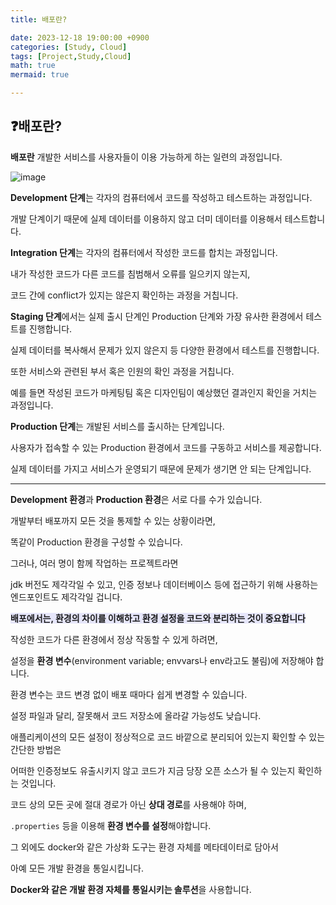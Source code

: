 ```yaml
---
title: 배포란?

date: 2023-12-18 19:00:00 +0900
categories: [Study, Cloud]
tags: [Project,Study,Cloud]
math: true
mermaid: true

---
```


## **❓배포란?**


**배포란**  개발한 서비스를 사용자들이 이용 가능하게 하는 일련의 과정입니다.

![image](https://github.com/ararp1006/Algorithm/assets/130068083/964fb9cf-968f-48ad-98c4-003048e6cbce)


**Development 단계**는 각자의 컴퓨터에서 코드를 작성하고 테스트하는 과정입니다.

개발 단계이기 때문에 실제 데이터를 이용하지 않고 더미 데이터를 이용해서 테스트합니다.

**Integration 단계**는 각자의 컴퓨터에서 작성한 코드를 합치는 과정입니다.

내가 작성한 코드가 다른 코드를 침범해서 오류를 일으키지 않는지, 

코드 간에 conflict가 있지는 않은지 확인하는 과정을 거칩니다.

**Staging 단계**에서는 실제 출시 단계인 Production 단계와 가장 유사한 환경에서 테스트를 진행합니다.

실제 데이터를 복사해서 문제가 있지 않은지 등 다양한 환경에서 테스트를 진행합니다.

또한 서비스와 관련된 부서 혹은 인원의 확인 과정을 거칩니다. 

예를 들면 작성된 코드가 마케팅팀 혹은 디자인팀이 예상했던 결과인지 확인을 거치는 과정입니다.

**Production 단계**는 개발된 서비스를 출시하는 단계입니다.

사용자가 접속할 수 있는 Production 환경에서 코드를 구동하고 서비스를 제공합니다.

실제 데이터를 가지고 서비스가 운영되기 때문에 문제가 생기면 안 되는 단계입니다.

<hr>

**Development 환경**과 **Production 환경**은 서로 다를 수가 있습니다.

개발부터 배포까지 모든 것을 통제할 수 있는 상황이라면,  

똑같이 Production 환경을 구성할 수 있습니다.

그러나, 여러 명이 함께 작업하는 프로젝트라면 

jdk 버전도 제각각일 수 있고, 인증 정보나 데이터베이스 등에 접근하기 위해 사용하는 엔드포인트도 제각각일 겁니다.



<span style = 'background-color: #E6E6FA'>**배포에서는, 환경의 차이를 이해하고 환경 설정을 코드와 분리하는 것이 중요합니다**</span>

작성한 코드가 다른 환경에서 정상 작동할 수 있게 하려면, 

설정을 **환경 변수**(environment variable; envvars나 env라고도 불림)에 저장해야 합니다.

환경 변수는 코드 변경 없이 배포 때마다 쉽게 변경할 수 있습니다.

설정 파일과 달리, 잘못해서 코드 저장소에 올라갈 가능성도 낮습니다.

애플리케이션의 모든 설정이 정상적으로 코드 바깥으로 분리되어 있는지 확인할 수 있는 간단한 방법은 

어떠한 인증정보도 유출시키지 않고 코드가 지금 당장 오픈 소스가 될 수 있는지 확인하는 것입니다.

코드 상의 모든 곳에 절대 경로가 아닌 **상대 경로**를 사용해야 하며, 

`.properties` 등을 이용해 **환경 변수를 설정**해야합니다.

그 외에도 docker와 같은 가상화 도구는 환경 자체를 메타데이터로 담아서 

아예 모든 개발 환경을 통일시킵니다.

**Docker와 같은 개발 환경 자체를 통일시키는 솔루션**을 사용합니다.

